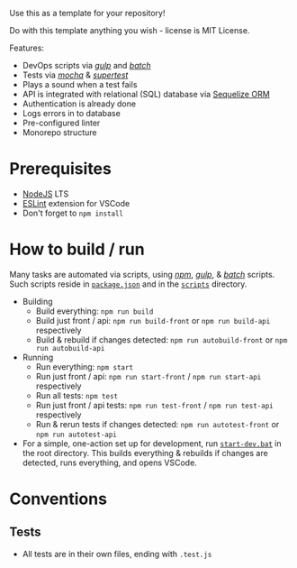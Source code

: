 Use this as a template for your repository!

Do with this template anything you wish - license is MIT License.

Features:
* DevOps scripts via [_gulp_](https://www.npmjs.com/package/gulp) and [_batch_](https://en.wikipedia.org/wiki/Batch_file)
* Tests via [_mocha_](https://mochajs.org/) & [_supertest_](https://www.npmjs.com/package/supertest)
* Plays a sound when a test fails
* API is integrated with relational (SQL) database via [Sequelize ORM](http://docs.sequelizejs.com/)
* Authentication is already done
* Logs errors in to database
* Pre-configured linter
* Monorepo structure

# Prerequisites

* [NodeJS](https://nodejs.org/en/) LTS
* [ESLint](https://marketplace.visualstudio.com/items?itemName=dbaeumer.vscode-eslint) extension for VSCode
* Don't forget to `npm install`

# How to build / run

Many tasks are automated via scripts, using [_npm_](https://docs.npmjs.com/misc/scripts), [_gulp_](https://www.npmjs.com/package/gulp), & [_batch_](https://en.wikipedia.org/wiki/Batch_file) scripts.
Such scripts reside in [`package.json`](https://github.com/soryy708/nodejs-app-quick-start/blob/master/package.json) and in the [`scripts`](https://github.com/soryy708/nodejs-app-quick-start/tree/master/scripts) directory.

* Building
    * Build everything: `npm run build`
    * Build just front / api: `npm run build-front` or `npm run build-api` respectively
    * Build & rebuild if changes detected: `npm run autobuild-front` or `npm run autobuild-api`
* Running
    * Run everything: `npm start`
    * Run just front / api: `npm run start-front` / `npm run start-api` respectively
    * Run all tests: `npm test`
    * Run just front / api tests: `npm run test-front` / `npm run test-api` respectively
    * Run & rerun tests if changes detected: `npm run autotest-front` or `npm run autotest-api`
* For a simple, one-action set up for development, run [`start-dev.bat`](https://github.com/soryy708/nodejs-app-quick-start/blob/master/start-dev.bat) in the root directory.
This builds everything & rebuilds if changes are detected, runs everything, and opens VSCode.

# Conventions

## Tests

* All tests are in their own files, ending with `.test.js`
